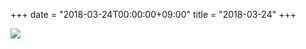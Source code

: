 +++
date = "2018-03-24T00:00:00+09:00"
title = "2018-03-24"
+++

<img class="img-fluid" src="/2018-03-24.jpg" />

